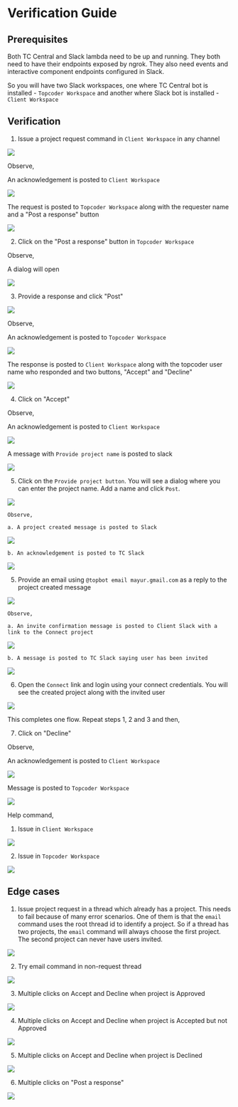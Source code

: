 # Verification Guide

## Prerequisites

Both TC Central and Slack lambda need to be up and running. They both need to have their endpoints exposed by ngrok. They also need events and interactive component endpoints configured in Slack.

So you will have two Slack workspaces,
one where TC Central bot is installed - `Topcoder Workspace`
and another where Slack bot is installed - `Client Workspace`

## Verification

1. Issue a project request command in `Client Workspace` in any channel

![](images/request.png)

Observe,

An acknowledgement is posted to `Client Workspace`

![](images/s_ack.png)

The request is posted to `Topcoder Workspace` along with the requester name and a "Post a response" button

![](images/t_request.png)

2. Click on the "Post a response" button in `Topcoder Workspace`

Observe,

A dialog will open

![](images/dialog.png)

3. Provide a response and click "Post"

![](images/dialog_response.png)

Observe,

An acknowledgement is posted to `Topcoder Workspace`

![](images/t_dialog_ack.png)

The response is posted to `Client Workspace` along with the topcoder user name who responded and two buttons, "Accept" and "Decline"

![](images/response.png)

4. Click on "Accept"

Observe,

An acknowledgement is posted to `Client Workspace`

![](images/accept_ack.png)

A message with `Provide project name` is posted to slack

![](images/provide_name.png)

5. Click on the `Provide project button`. You will see a dialog where you can enter the project name. Add a name and click `Post`.

![](images/provide_name_dialog.png)

    Observe,

    a. A project created message is posted to Slack

![](images/project_created.png)

    b. An acknowledgement is posted to TC Slack

![](images/project_created_slack.png)

5. Provide an email using `@topbot email mayur.gmail.com` as a reply to the project created message

![](images/provide_email.png)

    Observe,

    a. An invite confirmation message is posted to Client Slack with a link to the Connect project

![](images/email_ack.png)


    b. A message is posted to TC Slack saying user has been invited

![](images/email_slack.png)

6. Open the `Connect` link and login using your connect credentials. You will see the created project along with the invited user

![](images/connect.png)



This completes one flow. Repeat steps 1, 2 and 3 and then,

7. Click on "Decline"

Observe,

An acknowledgement is posted to `Client Workspace`

![](images/declined_ack.png)

Message is posted to `Topcoder Workspace`

![](images/declined.png)


Help command,

1. Issue in `Client Workspace`

![](images/c_help.png)

2. Issue in `Topcoder Workspace`

![](images/t_help.png)

## Edge cases

1. Issue project request in a thread which already has a project. This needs to fail because of many error scenarios. One of them is that the `email` command uses the root thread id to identify a project. So if a thread has two projects, the `email` command will always choose the first project. The second project can never have users invited.

![](images/project_exists.png)

2. Try email command in non-request thread

![](images/email_no_thread.png)

3. Multiple clicks on Accept and Decline when project is Approved

![](images/ad_approved.png)

4. Multiple clicks on Accept and Decline when project is Accepted but not Approved

![](images/ad_accepted.png)

5. Multiple clicks on Accept and Decline when project is Declined

![](images/ad_declined.png)

6. Multiple clicks on "Post a response"

![](images/multiple_post.png)

